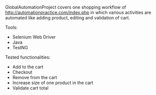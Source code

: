 GlobalAutomationProject covers one shopping workflow of http://automationpractice.com/index.php in which various activities are automated like adding product, editing and validation of cart.

Tools:
- Selenium Web Driver
- Java
- TestNG

Tested functionalities:
- Add to the cart 
- Checkout
- Remove from the cart
- Increase size of one product in the cart
- Validate cart total

